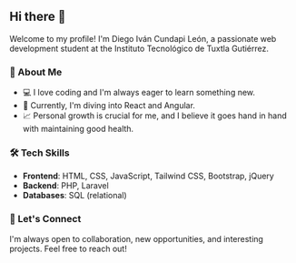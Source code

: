 ## Hi there 👋

Welcome to my profile! I'm Diego Iván Cundapi León, a passionate web development student at the Instituto Tecnológico de Tuxtla Gutiérrez.

### 🚀 About Me
- 💻 I love coding and I'm always eager to learn something new.
- 🌱 Currently, I'm diving into React and Angular.
- 📈 Personal growth is crucial for me, and I believe it goes hand in hand with maintaining good health.

### 🛠️ Tech Skills
- **Frontend**: HTML, CSS, JavaScript, Tailwind CSS, Bootstrap, jQuery
- **Backend**: PHP, Laravel
- **Databases**: SQL (relational)

### 🤝 Let's Connect
I'm always open to collaboration, new opportunities, and interesting projects. Feel free to reach out!
